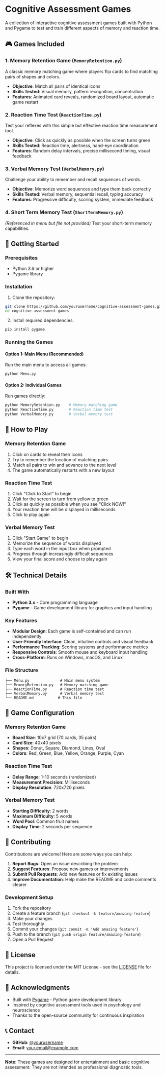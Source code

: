 # Cognitive Assessment Games

A collection of interactive cognitive assessment games built with Python and Pygame to test and train different aspects of memory and reaction time.

## 🎮 Games Included

### 1. Memory Retention Game (`MemoryRetention.py`)
A classic memory matching game where players flip cards to find matching pairs of shapes and colors.
- **Objective**: Match all pairs of identical icons
- **Skills Tested**: Visual memory, pattern recognition, concentration
- **Features**: Animated card reveals, randomized board layout, automatic game restart

### 2. Reaction Time Test (`ReactionTime.py`)
Test your reflexes with this simple but effective reaction time measurement tool.
- **Objective**: Click as quickly as possible when the screen turns green
- **Skills Tested**: Reaction time, alertness, hand-eye coordination
- **Features**: Random delay intervals, precise millisecond timing, visual feedback

### 3. Verbal Memory Test (`VerbalMemory.py`)
Challenge your ability to remember and recall sequences of words.
- **Objective**: Memorize word sequences and type them back correctly
- **Skills Tested**: Verbal memory, sequential recall, typing accuracy
- **Features**: Progressive difficulty, scoring system, immediate feedback

### 4. Short Term Memory Test (`ShortTermMemory.py`)
*(Referenced in menu but file not provided)*
Test your short-term memory capabilities.

## 🚀 Getting Started

### Prerequisites
- Python 3.6 or higher
- Pygame library

### Installation

1. Clone the repository:
```bash
git clone https://github.com/yourusername/cognitive-assessment-games.git
cd cognitive-assessment-games
```

2. Install required dependencies:
```bash
pip install pygame
```

### Running the Games

#### Option 1: Main Menu (Recommended)
Run the main menu to access all games:
```bash
python Menu.py
```

#### Option 2: Individual Games
Run games directly:
```bash
python MemoryRetention.py    # Memory matching game
python ReactionTime.py       # Reaction time test
python VerbalMemory.py       # Verbal memory test
```

## 🎯 How to Play

### Memory Retention Game
1. Click on cards to reveal their icons
2. Try to remember the location of matching pairs
3. Match all pairs to win and advance to the next level
4. The game automatically restarts with a new layout

### Reaction Time Test
1. Click "Click to Start" to begin
2. Wait for the screen to turn from yellow to green
3. Click as quickly as possible when you see "Click NOW!"
4. Your reaction time will be displayed in milliseconds
5. Click to play again

### Verbal Memory Test
1. Click "Start Game" to begin
2. Memorize the sequence of words displayed
3. Type each word in the input box when prompted
4. Progress through increasingly difficult sequences
5. View your final score and choose to play again

## 🛠️ Technical Details

### Built With
- **Python 3.x** - Core programming language
- **Pygame** - Game development library for graphics and input handling

### Key Features
- **Modular Design**: Each game is self-contained and can run independently
- **User-Friendly Interface**: Clean, intuitive controls and visual feedback
- **Performance Tracking**: Scoring systems and performance metrics
- **Responsive Controls**: Smooth mouse and keyboard input handling
- **Cross-Platform**: Runs on Windows, macOS, and Linux

### File Structure
```
├── Menu.py              # Main menu system
├── MemoryRetention.py   # Memory matching game
├── ReactionTime.py      # Reaction time test
├── VerbalMemory.py      # Verbal memory test
└── README.md           # This file
```

## 🎨 Game Configuration

### Memory Retention Game
- **Board Size**: 10x7 grid (70 cards, 35 pairs)
- **Card Size**: 40x40 pixels
- **Shapes**: Donut, Square, Diamond, Lines, Oval
- **Colors**: Red, Green, Blue, Yellow, Orange, Purple, Cyan

### Reaction Time Test
- **Delay Range**: 1-10 seconds (randomized)
- **Measurement Precision**: Milliseconds
- **Display Resolution**: 720x720 pixels

### Verbal Memory Test
- **Starting Difficulty**: 2 words
- **Maximum Difficulty**: 5 words
- **Word Pool**: Common fruit names
- **Display Time**: 2 seconds per sequence

## 🤝 Contributing

Contributions are welcome! Here are some ways you can help:

1. **Report Bugs**: Open an issue describing the problem
2. **Suggest Features**: Propose new games or improvements
3. **Submit Pull Requests**: Add new features or fix existing issues
4. **Improve Documentation**: Help make the README and code comments clearer

### Development Setup
1. Fork the repository
2. Create a feature branch (`git checkout -b feature/amazing-feature`)
3. Make your changes
4. Test thoroughly
5. Commit your changes (`git commit -m 'Add amazing feature'`)
6. Push to the branch (`git push origin feature/amazing-feature`)
7. Open a Pull Request

## 📝 License

This project is licensed under the MIT License - see the [LICENSE](LICENSE) file for details.

## 🔗 Acknowledgments

- Built with [Pygame](https://www.pygame.org/) - Python game development library
- Inspired by cognitive assessment tools used in psychology and neuroscience
- Thanks to the open-source community for continuous inspiration

## 📞 Contact

- **GitHub**: [@yourusername](https://github.com/yourusername)
- **Email**: your.email@example.com

---

**Note**: These games are designed for entertainment and basic cognitive assessment. They are not intended as professional diagnostic tools.
